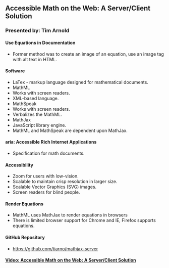 
## Accessible Math on the Web: A Server/Client Solution

### Presented by: Tim Arnold


#### Use Equations in Documentation
* Former method was to create an image of an equation, use an image tag with alt text in HTML.


#### Software
* LaTex - markup language designed for mathematical documents.
* MathML
 * Works with screen readers.
 * XML-based language.
* MathSpeak
 * Works with screen readers.
 * Verbalizes the MathML.
* MathJax
 * JavaScript library engine.
 * MathML and MathSpeak are dependent upon MathJax.


#### aria: Accessible Rich Internet Applications
* Specification for math documents.


#### Accessibility
* Zoom for users with low-vision.
 * Scalable to maintain crisp resolution in larger size.
 * Scalable Vector Graphics (SVG) images.
* Screen readers for blind people.


#### Render Equations
* MathML uses MathJax to render equations in browsers
* There is limited browser support for Chrome and IE, Firefox supports equations.


#### GitHub Repository
* https://github.com/tiarno/mathjax-server


#### [Video: Accessible Math on the Web: A Server/Client Solution](https://youtu.be/_tYVqcdqcBM)
